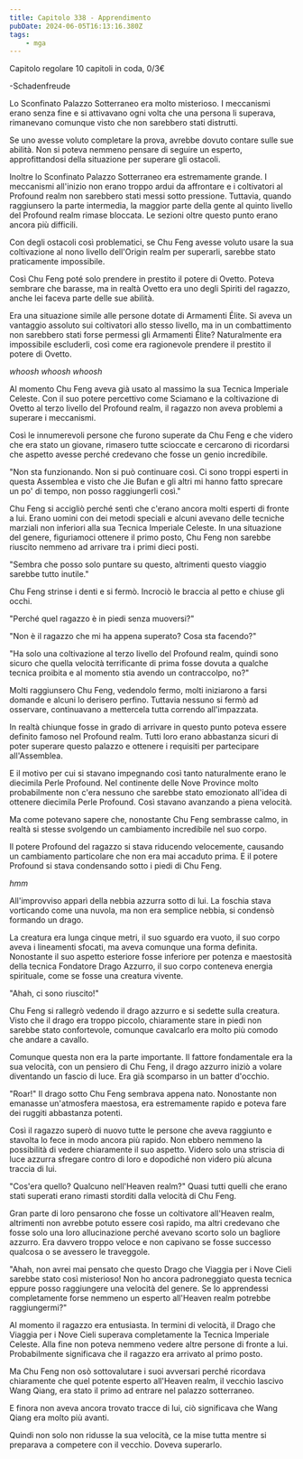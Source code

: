 ```yaml
---
title: Capitolo 338 - Apprendimento
pubDate: 2024-06-05T16:13:16.380Z
tags:
    - mga
---
```



Capitolo regolare
10 capitoli in coda, 0/3€


-Schadenfreude


Lo Sconfinato Palazzo Sotterraneo era molto misterioso. I meccanismi erano senza fine e si attivavano ogni volta che una persona li superava, rimanevano comunque visto che non sarebbero stati distrutti.


Se uno avesse voluto completare la prova, avrebbe dovuto contare sulle sue abilità. Non si poteva nemmeno pensare di seguire un esperto, approfittandosi della situazione per superare gli ostacoli.


Inoltre lo Sconfinato Palazzo Sotterraneo era estremamente grande. I meccanismi all'inizio non erano troppo ardui da affrontare e i coltivatori al Profound realm non sarebbero stati messi sotto pressione. Tuttavia, quando raggiunsero la parte intermedia, la maggior parte della gente al quinto livello del Profound realm rimase bloccata. Le sezioni oltre questo punto erano ancora più difficili.


Con degli ostacoli così problematici, se Chu Feng avesse voluto usare la sua coltivazione al nono livello dell'Origin realm per superarli, sarebbe stato praticamente impossibile.


Così Chu Feng poté solo prendere in prestito il potere di Ovetto. Poteva sembrare che barasse, ma in realtà Ovetto era uno degli Spiriti del ragazzo, anche lei faceva parte delle sue abilità.


Era una situazione simile alle persone dotate di Armamenti Élite. Si aveva un vantaggio assoluto sui coltivatori allo stesso livello, ma in un combattimento non sarebbero stati forse permessi gli Armamenti Élite? Naturalmente era impossibile escluderli, così come era ragionevole prendere il prestito il potere di Ovetto.


*whoosh whoosh whoosh*


Al momento Chu Feng aveva già usato al massimo la sua Tecnica Imperiale Celeste. Con il suo potere percettivo come Sciamano e la coltivazione di Ovetto al terzo livello del Profound realm, il ragazzo non aveva problemi a superare i meccanismi.


Così le innumerevoli persone che furono superate da Chu Feng e che videro che era stato un giovane, rimasero tutte scioccate e cercarono di ricordarsi che aspetto avesse perché credevano che fosse un genio incredibile.


"Non sta funzionando. Non si può continuare così. Ci sono troppi esperti in questa Assemblea e visto che Jie Bufan e gli altri mi hanno fatto sprecare un po' di tempo, non posso raggiungerli così."


Chu Feng si accigliò perché sentì che c'erano ancora molti esperti di fronte a lui. Erano uomini con dei metodi speciali e alcuni avevano delle tecniche marziali non inferiori alla sua Tecnica Imperiale Celeste. In una situazione del genere, figuriamoci ottenere il primo posto, Chu Feng non sarebbe riuscito nemmeno ad arrivare tra i primi dieci posti.


"Sembra che posso solo puntare su questo, altrimenti questo viaggio sarebbe tutto inutile."


Chu Feng strinse i denti e si fermò. Incrociò le braccia al petto e chiuse gli occhi.


"Perché quel ragazzo è in piedi senza muoversi?"


"Non è il ragazzo che mi ha appena superato? Cosa sta facendo?"


"Ha solo una coltivazione al terzo livello del Profound realm, quindi sono sicuro che quella velocità terrificante di prima fosse dovuta a qualche tecnica proibita e al momento stia avendo un contraccolpo, no?"


Molti raggiunsero Chu Feng, vedendolo fermo, molti iniziarono a farsi domande e alcuni lo derisero perfino. Tuttavia nessuno si fermò ad osservare, continuavano a mettercela tutta correndo all'impazzata.


In realtà chiunque fosse in grado di arrivare in questo punto poteva essere definito famoso nel Profound realm. Tutti loro erano abbastanza sicuri di poter superare questo palazzo e ottenere i requisiti per partecipare all'Assemblea.


E il motivo per cui si stavano impegnando così tanto naturalmente erano le diecimila Perle Profound. Nel continente delle Nove Province molto probabilmente non c'era nessuno che sarebbe stato emozionato all'idea di ottenere diecimila Perle Profound. Così stavano avanzando a piena velocità.


Ma come potevano sapere che, nonostante Chu Feng sembrasse calmo, in realtà si stesse svolgendo un cambiamento incredibile nel suo corpo.


Il potere Profound del ragazzo si stava riducendo velocemente, causando un cambiamento particolare che non era mai accaduto prima. E il potere Profound si stava condensando sotto i piedi di Chu Feng.


*hmm*


All'improvviso apparì della nebbia azzurra sotto di lui. La foschia stava vorticando come una nuvola, ma non era semplice nebbia, si condensò formando un drago.


La creatura era lunga cinque metri, il suo sguardo era vuoto, il suo corpo aveva i lineamenti sfocati, ma aveva comunque una forma definita. Nonostante il suo aspetto esteriore fosse inferiore per potenza e maestosità della tecnica Fondatore Drago Azzurro, il suo corpo conteneva energia spirituale, come se fosse una creatura vivente.


"Ahah, ci sono riuscito!"


Chu Feng si rallegrò vedendo il drago azzurro e si sedette sulla creatura. Visto che il drago era troppo piccolo, chiaramente stare in piedi non sarebbe stato confortevole, comunque cavalcarlo era molto più comodo che andare a cavallo.


Comunque questa non era la parte importante. Il fattore fondamentale era la sua velocità, con un pensiero di Chu Feng, il drago azzurro iniziò a volare diventando un fascio di luce. Era già scomparso in un batter d'occhio.


"Roar!" Il drago sotto Chu Feng sembrava appena nato. Nonostante non emanasse un'atmosfera maestosa, era estremamente rapido e poteva fare dei ruggiti abbastanza potenti.


Così il ragazzo superò di nuovo tutte le persone che aveva raggiunto e stavolta lo fece in modo ancora più rapido. Non ebbero nemmeno la possibilità di vedere chiaramente il suo aspetto. Videro solo una striscia di luce azzurra sfregare contro di loro e dopodiché non videro più alcuna traccia di lui.


"Cos'era quello? Qualcuno nell'Heaven realm?" Quasi tutti quelli che erano stati superati erano rimasti storditi dalla velocità di Chu Feng.


Gran parte di loro pensarono che fosse un coltivatore all'Heaven realm, altrimenti non avrebbe potuto essere così rapido, ma altri credevano che fosse solo una loro allucinazione perché avevano scorto solo un bagliore azzurro. Era davvero troppo veloce e non capivano se fosse successo qualcosa o se avessero le traveggole.


"Ahah, non avrei mai pensato che questo Drago che Viaggia per i Nove Cieli sarebbe stato così misterioso! Non ho ancora padroneggiato questa tecnica eppure posso raggiungere una velocità del genere. Se lo apprendessi completamente forse nemmeno un esperto all'Heaven realm potrebbe raggiungermi?"


Al momento il ragazzo era entusiasta. In termini di velocità, il Drago che Viaggia per i Nove Cieli superava completamente la Tecnica Imperiale Celeste. Alla fine non poteva nemmeno vedere altre persone di fronte a lui. Probabilmente significava che il ragazzo era arrivato al primo posto.


Ma Chu Feng non osò sottovalutare i suoi avversari perché ricordava chiaramente che quel potente esperto all'Heaven realm, il vecchio lascivo Wang Qiang, era stato il primo ad entrare nel palazzo sotterraneo.


E finora non aveva ancora trovato tracce di lui, ciò significava che Wang Qiang era molto più avanti.


Quindi non solo non ridusse la sua velocità, ce la mise tutta mentre si preparava a competere con il vecchio. Doveva superarlo.










